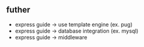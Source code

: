 ## futher
  * express guide -> use template engine (ex. pug)
  * express guide -> database integration (ex. mysql)
  * express guide -> middleware

